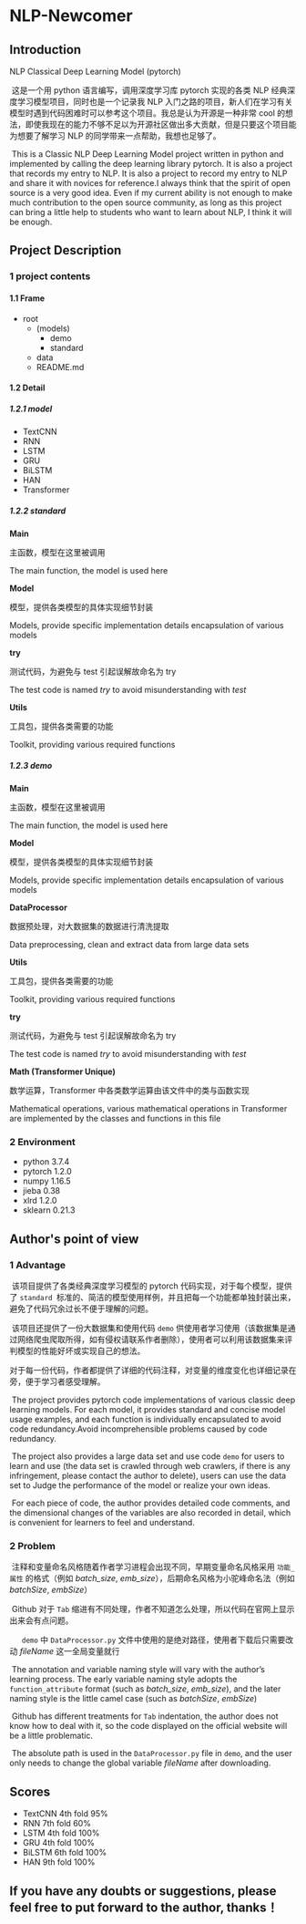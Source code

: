 # NLP-Newcomer

## Introduction

NLP Classical Deep Learning Model (pytorch)


​	这是一个用 python 语言编写，调用深度学习库 pytorch 实现的各类 NLP 经典深度学习模型项目，同时也是一个记录我 NLP 入门之路的项目，新人们在学习有关模型时遇到代码困难时可以参考这个项目。我总是认为开源是一种非常 cool 的想法，即使我现在的能力不够不足以为开源社区做出多大贡献，但是只要这个项目能为想要了解学习 NLP 的同学带来一点帮助，我想也足够了。

​	This is a Classic NLP Deep Learning Model project written in python and implemented by calling the deep learning library pytorch. It is also a project that records my entry to NLP. It is also a project to record my entry to NLP and share it with novices for reference.I always think that the spirit of open source is a very good idea. Even if my current ability is not enough to make much contribution to the open source community, as long as this project can bring a little help to students who want to learn about NLP, I think it will be enough.



## Project Description

### 1 project contents

#### 1.1 Frame

- root
  - (models)
    - demo
    - standard
  - data
  - README.md



#### 1.2 Detail

##### 1.2.1 model

* TextCNN
* RNN
* LSTM
* GRU
* BiLSTM
* HAN
* Transformer



##### 1.2.2 standard

**Main**

主函数，模型在这里被调用

The main function, the model is used here



**Model**

模型，提供各类模型的具体实现细节封装

Models, provide specific implementation details encapsulation of various models



**try**

测试代码，为避免与 test 引起误解故命名为 try

The test code is named _try_ to avoid misunderstanding with _test_



**Utils**

工具包，提供各类需要的功能

Toolkit, providing various required functions



##### 1.2.3 demo

**Main**

主函数，模型在这里被调用

The main function, the model is used here



**Model**

模型，提供各类模型的具体实现细节封装

Models, provide specific implementation details encapsulation of various models



**DataProcessor**

数据预处理，对大数据集的数据进行清洗提取

Data preprocessing, clean and extract data from large data sets



**Utils**

工具包，提供各类需要的功能

Toolkit, providing various required functions



**try**

测试代码，为避免与 test 引起误解故命名为 try

The test code is named _try_ to avoid misunderstanding with _test_



**Math (Transformer Unique)**

数学运算，Transformer 中各类数学运算由该文件中的类与函数实现

Mathematical operations, various mathematical operations in Transformer are implemented by the classes and functions in this file



### 2 Environment

* python  3.7.4
* pytorch  1.2.0
* numpy  1.16.5
* jieba  0.38
* xlrd  1.2.0
* sklearn  0.21.3



## Author's point of view

### 1 Advantage

​	该项目提供了各类经典深度学习模型的 pytorch 代码实现，对于每个模型，提供了 `standard `标准的、简洁的模型使用样例，并且把每一个功能都单独封装出来，避免了代码冗余过长不便于理解的问题。

​	该项目还提供了一份大数据集和使用代码 `demo` 供使用者学习使用（该数据集是通过网络爬虫爬取所得，如有侵权请联系作者删除），使用者可以利用该数据集来评判模型的性能好坏或实现自己的想法。

​	对于每一份代码，作者都提供了详细的代码注释，对变量的维度变化也详细记录在旁，便于学习者感受理解。



​	The project provides pytorch code implementations of various classic deep learning models. For each model, it provides standard and concise model usage examples, and each function is individually encapsulated to avoid code redundancy.Avoid incomprehensible problems caused by code redundancy.

​	The project also provides a large data set and use code `demo` for users to learn and use (the data set is crawled through web crawlers, if there is any infringement, please contact the author to delete), users can use the data set to Judge the performance of the model or realize your own ideas.

​	For each piece of code, the author provides detailed code comments, and the dimensional changes of the variables are also recorded in detail, which is convenient for learners to feel and understand.



### 2 Problem

​	注释和变量命名风格随着作者学习进程会出现不同，早期变量命名风格采用 `功能_属性` 的格式（例如 _batch_size_, _emb_size_），后期命名风格为小驼峰命名法（例如 _batchSize_, _embSize_）

​	Github 对于 `Tab` 缩进有不同处理，作者不知道怎么处理，所以代码在官网上显示出来会有点问题。

`	demo` 中 `DataProcessor.py` 文件中使用的是绝对路径，使用者下载后只需要改动 _fileName_ 这一全局变量就行



​	The annotation and variable naming style will vary with the author’s learning process. The early variable naming style adopts the `function_attribute` format (such as _batch_size_, _emb_size_), and the later naming style is the little camel case (such as _batchSize_, _embSize_)

​	Github has different treatments for `Tab` indentation, the author does not know how to deal with it, so the code displayed on the official website will be a little problematic.

​	The absolute path is used in the `DataProcessor.py` file in `demo`, and the user only needs to change the global variable _fileName_ after downloading.



## Scores

* TextCNN 4th fold 95%
* RNN 7th fold 60%
* LSTM 4th fold 100%
* GRU 4th fold 100%
* BiLSTM 6th fold 100%
* HAN 9th fold 100%



## If you have any doubts or suggestions, please feel free to put forward to the author, thanks！

